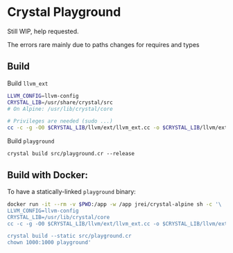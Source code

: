 # Crystal Playground

Still WIP, help requested.

The errors rare mainly due to paths changes for requires and types

## Build

Build `llvm_ext`

```sh
LLVM_CONFIG=llvm-config
CRYSTAL_LIB=/usr/share/crystal/src
# On Alpine: /usr/lib/crystal/core

# Privileges are needed (sudo ...) 
cc -c -g -O0 $CRYSTAL_LIB/llvm/ext/llvm_ext.cc -o $CRYSTAL_LIB/llvm/ext/llvm_ext.o $($LLVM_CONFIG --cxxflags)
```

Build `playground`

`crystal build src/playground.cr --release`

## Build with Docker:

To have a statically-linked `playground` binary:

```sh
docker run -it --rm -v $PWD:/app -w /app jrei/crystal-alpine sh -c '\
LLVM_CONFIG=llvm-config
CRYSTAL_LIB=/usr/lib/crystal/core
cc -c -g -O0 $CRYSTAL_LIB/llvm/ext/llvm_ext.cc -o $CRYSTAL_LIB/llvm/ext/llvm_ext.o $($LLVM_CONFIG --cxxflags)

crystal build --static src/playground.cr
chown 1000:1000 playground'
```
